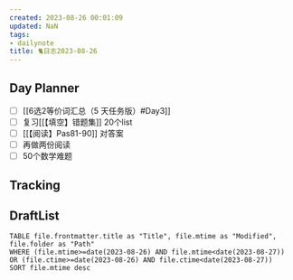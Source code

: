 ```yaml
---
created: 2023-08-26 00:01:09
updated: NaN
tags: 
- dailynote
title: 🐈日志2023-08-26
---
```


## Day Planner
- [ ] [[6选2等价词汇总（5 天任务版）#Day3]]
- [ ] 复习[[【填空】错题集]] 20个list
- [ ] [[【阅读】Pas81-90]] 对答案
- [ ] 再做两份阅读
- [ ] 50个数学难题

## Tracking


## DraftList
<!--此处显示今日新增或修改的草稿或其它非文献笔记文件-->

```dataview
TABLE file.frontmatter.title as "Title", file.mtime as "Modified", file.folder as "Path"
WHERE (file.mtime>=date(2023-08-26) AND file.mtime<date(2023-08-27)) OR (file.ctime>=date(2023-08-26) AND file.ctime<date(2023-08-27))
SORT file.mtime desc
```
